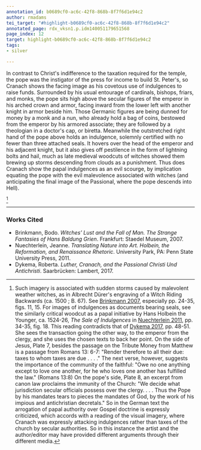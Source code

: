 ```yaml
---
annotation_id: b0689cf0-ac6c-42f8-868b-8f7f6d1e94c2
author: rmadams
tei_target: "#highlight-b0689cf0-ac6c-42f8-868b-8f7f6d1e94c2"
annotated_page: rdx_vksn1.p.idm140051179651568
page_index: 12
target: highlight-b0689cf0-ac6c-42f8-868b-8f7f6d1e94c2
tags:
- silver

---
```

In contrast to Christ's indifference to the taxation required for the temple, the pope was the instigator of the press for income to build St. Peter's, so Cranach shows the facing image as his covetous use of indulgences to raise funds.  Surrounded by his usual entourage of cardinals, bishops, friars, and monks, the pope sits high above the secular figures of the emperor in his arched crown and armor, facing inward from the lower left with another knight in armor beside him.  Those Germanic figures are being dunned for money by a monk and a nun, who already hold a bag of coins, bestowed from the emperor by his armored associate; they are followed by a theologian in a doctor's cap, or biretta.  Meanwhile the outstretched right hand of the pope above holds an indulgence, solemnly certified with no fewer than three attached seals.  It hovers over the head of the emperor and his adjacent knight, but it also gives off pestilence in the form of lightning bolts and hail, much as late medieval woodcuts of witches showed them brewing up storms descending from clouds as a punishment.  Thus does Cranach show the papal indulgences as an evil scourge, by implication equating the pope with the evil malevolence associated with witches (and anticipating the final image of the Passional, where the pope descends into Hell).

[^1]

[^1]:Such imagery is associated with sudden storms caused by malevolent weather witches, as in Albrecht Dürer's engraving of a Witch Riding Backwards (ca. 1500 ; B. 67).  See [Brinkmann 2007](#zotero-KUPCIFMY), especially pp. 24-35, figs. 11, 15. For images of indulgences as documents bearing seals, see the similarly critical woodcut as a papal initiative by Hans Holbein the Younger, ca. 1524-26, *The Sale of Indulgences* in [Nuechterlein 2011](#zotero-9RVZMBBZ), pp. 34-35, fig. 18. This reading contradicts that of [Dykema 2017](#zotero-ITI3ED7I), pp. 48-51.  She sees the transaction going the other way, to the emperor from the clergy, and she uses the chosen texts to back her point.  On the side of Jesus, Plate 7, besides the passage on the Tribute Money from Matthew is a passage from Romans 13: 6-7: "Render therefore to all their due: taxes to whom taxes are due . . . ."  The next verse, however, suggests the importance of the community of the faithful: "Owe no one anything except to love one another, for he who loves one another has fulfilled the law." (Romans 13:8)  On the pope's side, Plate 8, an excerpt from canon law proclaims the immunity of the Church: "We decide what jurisdiction secular officials possess over the clergy. . . . Thus the Pope by his mandates tears to pieces the mandates of God, by the work of his impious and antichristian decretals."  So in the German text the arrogation of papal authority over Gospel doctrine is expressly criticized, which accords with a reading of the visual imagery, where Cranach was expressly attacking indulgences rather than taxes of the church by secular authorities. So in this instance the artist and the author/editor may have provided different arguments through their different media.

---

### Works Cited

* <a name="zotero-KUPCIFMY" id="zotero-KUPCIFMY"></a>Brinkmann, Bodo. <i>Witches’ Lust and the Fall of Man. The Strange Fantasies of Hans Baldung Grien</i>. Frankfurt: Staedel Museum, 2007.
* <a name="zotero-9RVZMBBZ" id="zotero-9RVZMBBZ"></a>Nuechterlein, Jeanne. <i>Translating Nature into Art. Holbein, the Reformation, and Renaissance Rhetoric</i>. University Park, PA: Penn State University Press, 2011.
* <a name="zotero-ITI3ED7I" id="zotero-ITI3ED7I"></a>Dykema, Roberta. <i>Luther, Cranach, and the Passional Christi Und Antichristi</i>. Saarbrücken: Lambert, 2017.